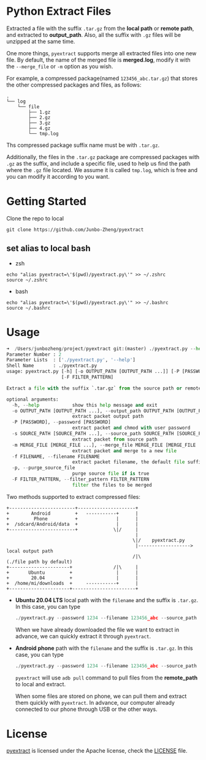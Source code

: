 # Python Extract Files

Extracted a file with the suffix `.tar.gz` from the **local path** or **remote path**, and extracted to **output_path**. Also, all the suffix with `.gz` files will be unzipped at the same time.

One more things, `pyextract` supports merge all extracted files into one new file. By default, the name of the merged file is **merged.log**, modify it with the `--merge_file` or `-m` option as you wish.

For example, a compressed package(named `123456_abc.tar.gz`) that stores the other compressed packages and files, as follows:

```Shell
.
└── log
    └── file
        ├── 1.gz
        ├── 2.gz
        ├── 3.gz
        ├── 4.gz
        └── tmp.log
```

Ths compressed package suffix name must be with `.tar.gz`.

Additionally, the files in the `.tar.gz` package are compressed packages with `.gz` as the suffix, and include a specific file, used to help us find the path where the `.gz` file located. We assume it is called `tmp.log`, which is free and you can modify it according to you want.

# Getting Started
Clone the repo to local
```Shell
git clone https://github.com/Junbo-Zheng/pyextract
```
## set alias to local bash
- zsh
```Shell
echo "alias pyextract=\'$(pwd)/pyextract.py\'" >> ~/.zshrc
source ~/.zshrc
```
- bash
```Shell
echo "alias pyextract=\'$(pwd)/pyextract.py\'" >> ~/.bashrc
source ~/.bashrc
```

# Usage

```Python
➜  /Users/junbozheng/project/pyextract git:(master) ./pyextract.py --help
Parameter Number : 2
Parameter Lists  : ['./pyextract.py', '--help']
Shell Name       : ./pyextract.py
usage: pyextract.py [-h] [-o OUTPUT_PATH [OUTPUT_PATH ...]] [-P [PASSWORD]] -s SOURCE_PATH [SOURCE_PATH ...] [-m MERGE_FILE [MERGE_FILE ...]] -f FILENAME [-p]
                    [-F FILTER_PATTERN]

Extract a file with the suffix `.tar.gz` from the source path or remote path and extract to output_path.

optional arguments:
  -h, --help            show this help message and exit
  -o OUTPUT_PATH [OUTPUT_PATH ...], --output_path OUTPUT_PATH [OUTPUT_PATH ...]
                        extract packet output path
  -P [PASSWORD], --password [PASSWORD]
                        extract packet and chmod with user password
  -s SOURCE_PATH [SOURCE_PATH ...], --source_path SOURCE_PATH [SOURCE_PATH ...]
                        extract packet from source path
  -m MERGE_FILE [MERGE_FILE ...], --merge_file MERGE_FILE [MERGE_FILE ...]
                        extract packet and merge to a new file
  -f FILENAME, --filename FILENAME
                        extract packet filename, the default file suffix is .tar.gz, such as: log.tar.gz
  -p, --purge_source_file
                        purge source file if is true
  -F FILTER_PATTERN, --filter_pattern FILTER_PATTERN
                        filter the files to be merged
```

Two methods supported to extract compressed files:

```Shell
+------------------------+---------------------+
+        Android         +   -----------+      |
+         Phone          +              |      |
+  /sdcard/Android/data  +              |      |
+------------------------+             \|/     |
                                               |
                                              \|/    pyextract.py
                                               |-------------------> local output path
                                              /|\                  (./file path by default)
+----------------------+               /|\     |
+       Ubuntu         +                |      |
+        20.04         +                |      |
+  /home/mi/downloads  +     -----------+      |
+----------------------+-----------------------+
```

- **Ubuntu 20.04 LTS** local path with the `filename` and the suffix is `.tar.gz`. In this case, you can type

    ```Python
    ./pyextract.py --password 1234 --filename 123456_abc --source_path /Users/junbozheng/test
    ```

    When we have already downloaded the file we want to extract in advance, we can quickly extract it through `pyextract`.

- **Android phone** path with the `filename` and the suffix is `.tar.gz`. In this case, you can type

    ```Python
    ./pyextract.py --password 1234 --filename 123456_abc --source_path phone
    ```

    `pyextract` will use `adb pull` command to pull files from the **remote_path** to local and extract.

    When some files are stored on phone, we can pull them and extract them quickly with `pyextract`. In advance, our computer already connected to our phone through USB or the other ways.

# License

[pyextract](https://github.com/Junbo-Zheng/pyextract) is licensed under the Apache license, check the [LICENSE](./LICENSE) file.
